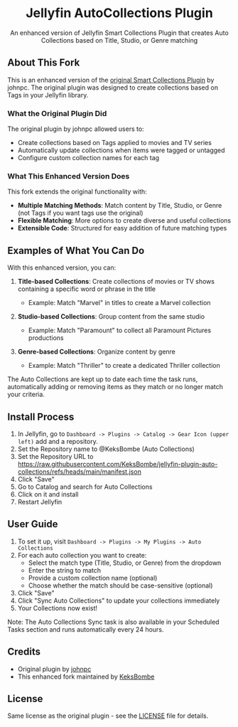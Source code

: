 <h1 align="center">Jellyfin AutoCollections Plugin</h1>

<p align="center">
An enhanced version of Jellyfin Smart Collections Plugin that creates Auto Collections based on Title, Studio, or Genre matching
</p>

## About This Fork

This is an enhanced version of the [original Smart Collections Plugin](https://github.com/johnpc/jellyfin-plugin-smart-collections) by johnpc. The original plugin was designed to create collections based on Tags in your Jellyfin library.

### What the Original Plugin Did

The original plugin by johnpc allowed users to:
- Create collections based on Tags applied to movies and TV series
- Automatically update collections when items were tagged or untagged
- Configure custom collection names for each tag

### What This Enhanced Version Does

This fork extends the original functionality with:
- **Multiple Matching Methods**: Match content by Title, Studio, or Genre (not Tags if you want tags use the original)
- **Flexible Matching**: More options to create diverse and useful collections
- **Extensible Code**: Structured for easy addition of future matching types

## Examples of What You Can Do

With this enhanced version, you can:

1. **Title-based Collections**: Create collections of movies or TV shows containing a specific word or phrase in the title
   - Example: Match "Marvel" in titles to create a Marvel collection

2. **Studio-based Collections**: Group content from the same studio
   - Example: Match "Paramount" to collect all Paramount Pictures productions

3. **Genre-based Collections**: Organize content by genre
   - Example: Match "Thriller" to create a dedicated Thriller collection

The Auto Collections are kept up to date each time the task runs, automatically adding or removing items as they match or no longer match your criteria.

## Install Process

1. In Jellyfin, go to `Dashboard -> Plugins -> Catalog -> Gear Icon (upper left)` add and a repository.
2. Set the Repository name to @KeksBombe (Auto Collections)
3. Set the Repository URL to https://raw.githubusercontent.com/KeksBombe/jellyfin-plugin-auto-collections/refs/heads/main/manifest.json
4. Click "Save"
5. Go to Catalog and search for Auto Collections
6. Click on it and install
7. Restart Jellyfin

## User Guide

1. To set it up, visit `Dashboard -> Plugins -> My Plugins -> Auto Collections`
2. For each auto collection you want to create:
   - Select the match type (Title, Studio, or Genre) from the dropdown
   - Enter the string to match
   - Provide a custom collection name (optional)
   - Choose whether the match should be case-sensitive (optional)
3. Click "Save"
4. Click "Sync Auto Collections" to update your collections immediately
5. Your Collections now exist!

Note: The Auto Collections Sync task is also available in your Scheduled Tasks section and runs automatically every 24 hours.

## Credits

- Original plugin by [johnpc](https://github.com/johnpc/jellyfin-plugin-smart-collections)
- This enhanced fork maintained by [KeksBombe](https://github.com/KeksBombe/jellyfin-plugin-auto-collection)

## License

Same license as the original plugin - see the [LICENSE](LICENSE) file for details.
